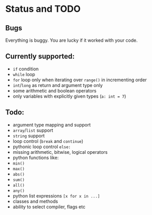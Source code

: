 # Status and TODO

## Bugs

Everything is buggy. You are lucky if it worked with your code.

## Currently supported:
- `if` condition
- `while` loop
- `for` loop only when iterating over `range()` in incrementing order
- `int`/`long` as return and argument type  only
- some arithmetic and boolean operators
- only variables with explicitly given types (`a: int = 7`)

## Todo:
- argument type mapping and support
- `array`/`list` support
- `string` support
- loop control (`break` and `continue`)
- pythonic loop control `else:`
- missing arithmetic, bitwise, logical operators
- python functions like:
 - `min()`
 - `max()`
 - `abs()`
 - `sum()`
 - `all()`
 - `any()`
- python list expressions `[x for x in ...]`
- classes and methods
- ability to select compiler, flags etc

